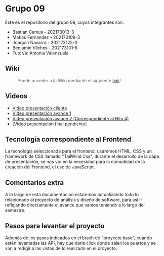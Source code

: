 # Grupo 09

Este es el repositorio del grupo 09, cuyos integrantes son:

* Bastian Camus - 202173013-3
* Matias Fernandez - 202173108-3
* Joaquin Navarro - 202173125-3
* Benjamin Vilches - 202173101-6
* Tutor/a: Antonia Valenzuela

## Wiki

> Puede acceder a la Wiki mediante el siguiente [link](https://gitlab.com/inf236-grupo09-2023-2/INF236-GRUPO09-2023-2/-/wikis/home)!

## Videos

* [Video presentación cliente](https://www.youtube.com/watch?v=LHmE2B2Bumw&feature=youtu.be)
* [Video presentación avance 1](https://youtu.be/_pTW-VZjeHk)
* [Video presentación avance 2 (Correspondiente al Hito 4)](https://youtu.be/AT6ZTAb9jfU)
* [Video presentación final pendiente]
## Tecnología correspondiente al Frontend

La tecnología seleccionada para el frontend, usaremos HTML, CSS y un framework de CSS llamado "TailWind Css", durante el desarrollo de la capa de presentación, se nos vio en la necesidad para la comodidad de la creación del Frontend, el uso de JavaScript.

## Comentarios extra

A lo largo de esta documentacion estaremos actualizando todo lo relacionado al proyecto de analisis y diseño de software, para asi ir reflejando directamente el avance que vamos teniendo a lo largo del semestre.

## Pasos para levantar el proyecto

Además de los pasos indicados en el brach de "proyecto base", cuando estén levantadas las API, hay que darle click donde salen los puertos y se van a redigir a las vistas de lo realizado en el proyecto.

